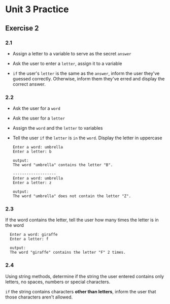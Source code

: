 # Unit 3 Practice

## Exercise 2

### **2.1**

- Assign a letter to a variable to serve as the secret `answer`
  
- Ask the user to enter a `letter`, assign it to a variable
  
- `if` the user's `letter` is the same as the `answer`, inform the user they've guessed correctly. Otherwise, inform them they've erred and display the correct answer.

### **2.2**

- Ask the user for a `word`
- Ask the user for a `letter`
- Assign the `word` and the `letter` to variables
- Tell the user `if` the `letter` is `in` the `word`. Display the letter in uppercase
  
      Enter a word: umbrella
      Enter a letter: b

      output:
      The word "umbrella" contains the letter "B".

      -------------------
      Enter a word: umbrella
      Enter a letter: z

      output:
      The word "umbrella" does not contain the letter "Z".

### **2.3**

  If the word contains the letter, tell the user how many times the letter is in the word

      Enter a word: giraffe
      Enter a letter: f

      output:
      The word "giraffe" contains the letter "F" 2 times.

### **2.4**

  Using string methods, determine if the string the user entered contains only letters, no spaces, numbers or special characters.

  `if` the string contains characters **other than letters**, inform the user that those characters aren't allowed.
